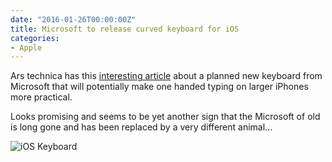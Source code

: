```yaml
---
date: "2016-01-26T00:00:00Z"
title: Microsoft to release curved keyboard for iOS
categories:
- Apple
---
```

Ars technica has this [interesting article](http://arstechnica.com/apple/2016/01/microsofts-clever-curved-keyboard-for-ios-looks-very-smart/) about a planned new keyboard from Microsoft that will potentially make one handed typing on larger iPhones more practical.

Looks promising and seems to be yet another sign that the Microsoft of old is long gone and has been replaced by a very different animal...

![iOS Keyboard](http://cdn.arstechnica.net/wp-content/uploads/2016/01/ioswordflow-22.0.0.jpg)